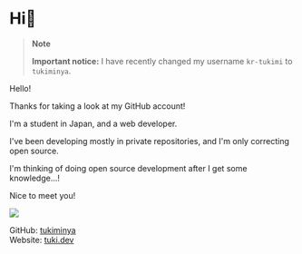 # Hi👋

> **Note**
>
> **Important notice:** I have recently changed my username `kr-tukimi` to `tukiminya`.

Hello!

Thanks for taking a look at my GitHub account!

I'm a student in Japan, and a web developer.

I've been developing mostly in private repositories, and I'm only correcting open source.

I'm thinking of doing open source development after I get some knowledge...!

Nice to meet you!

<img src="https://github-readme-stats-chi-nine-97.vercel.app/api?username=tukiminya&count_private=true">

GitHub: [tukiminya](https://github.com/tukiminya)<br>
Website: [tuki.dev](https://tuki.dev)

